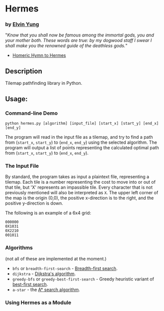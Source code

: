 # Hermes
### by [Elvin Yung](https://github.com/elvinyung)

"*Know that you shall now be famous among the immortal gods, you and your mother both. These words are true: by my dogwood staff I swear I shall make you the renowned guide of the deathless gods.*"
- [Homeric Hymn to Hermes](http://go.owu.edu/~rlelias/hermes.htm)

## Description
Tilemap pathfinding library in Python. 

## Usage:
### Command-line Demo

`python hermes.py [algorithm] [input_file] [start_x] [start_y] [end_x] [end_y]`

The program will read in the input file as a tilemap, and try to find a path from (`start_x`, `start_y`) to (`end_x`, `end_y`) using the selected algorithm. The program will output a list of points representing the calculated optimal path from (`start_x`, `start_y`) to (`end_x`, `end_y`).

### The Input File
By standard, the program takes as input a plaintext file, representing a tilemap. Each tile is a number representing the cost to move into or out of that tile, but 'X' represents an impassible tile. Every character that is not previously mentioned will also be interpreted as `X`. The upper left corner of the map is the origin (0,0), the positive x-direction is to the right, and the positive y-direction is down.

The following is an example of a 6x4 grid:
```
000000
0X1031
0X2210
001011
```

### Algorithms
(not all of these are implemented at the moment.)
* `bfs` or `breadth-first-search` - [Breadth-first search](http://en.wikipedia.org/wiki/Breadth-first_search).
* `dijkstra` - [Dijkstra's algorithm](http://en.wikipedia.org/wiki/Dijkstra's_algorithm).
* `greedy-bfs` or `greedy-best-first-search` - Greedy heuristic variant of [best-first search](http://en.wikipedia.org/wiki/Best-first_search).
* `a-star` - the [A* search algorithm](http://en.wikipedia.org/wiki/A*_search_algorithm).

### Using Hermes as a Module
